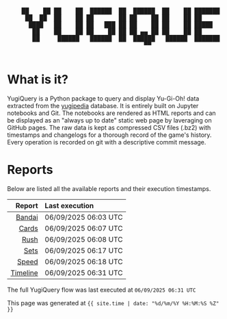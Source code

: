 <div align='center'>
    <pre>
    <br>
    ██    ██ ██    ██  ██████  ██  ██████  ██    ██ ███████ ██████  ██    ██ 
     ██  ██  ██    ██ ██       ██ ██    ██ ██    ██ ██      ██   ██  ██  ██  
      ████   ██    ██ ██   ███ ██ ██    ██ ██    ██ █████   ██████    ████   
       ██    ██    ██ ██    ██ ██ ██ ▄▄ ██ ██    ██ ██      ██   ██    ██    
       ██     ██████   ██████  ██  ██████   ██████  ███████ ██   ██    ██    
                                      ▀▀                                     
    </pre>
</div>

# What is it?

YugiQuery is a Python package to query and display Yu-Gi-Oh! data extracted from the [yugipedia](http://yugipedia.com) database. It is entirely built on Jupyter notebooks and Git. The notebooks are rendered as HTML reports and can be displayed as an "always up to date" static web page by laveraging on GitHub pages. The raw data is kept as compressed CSV files (.bz2) with timestamps and changelogs for a thorough record of the game's history. Every operation is recorded on git with a descriptive commit message. 

# Reports

Below are listed all the available reports and their execution timestamps. 

|                    Report | Last execution       |
| -------------------------:|:-------------------- |
| [Bandai](reports/Bandai.html) | 06/09/2025 06:03 UTC |
| [Cards](reports/Cards.html) | 06/09/2025 06:07 UTC |
| [Rush](reports/Rush.html) | 06/09/2025 06:08 UTC |
| [Sets](reports/Sets.html) | 06/09/2025 06:17 UTC |
| [Speed](reports/Speed.html) | 06/09/2025 06:18 UTC |
| [Timeline](reports/Timeline.html) | 06/09/2025 06:31 UTC |


The full YugiQuery flow was last executed at `06/09/2025 06:31 UTC`

This page was generated at `{{ site.time | date: "%d/%m/%Y %H:%M:%S %Z" }}`
